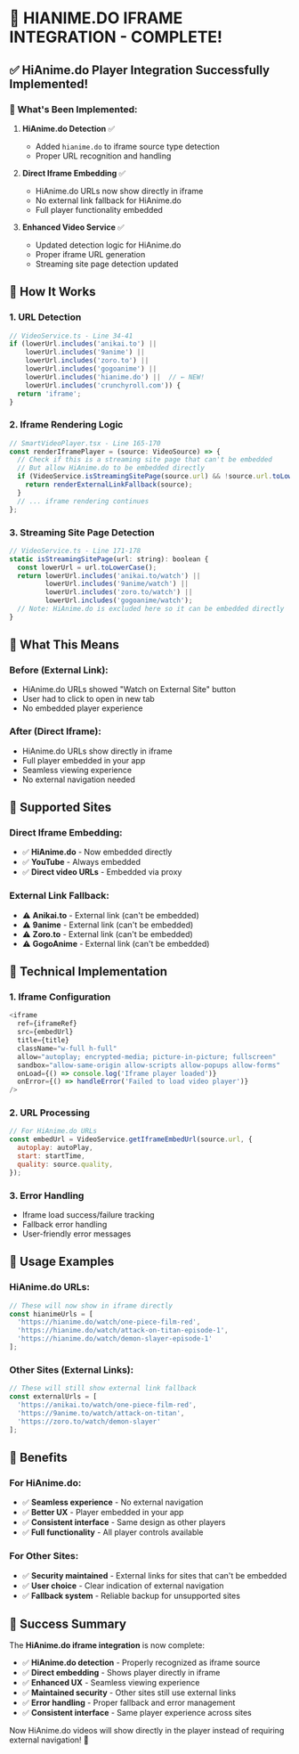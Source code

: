 # 🎯 **HIANIME.DO IFRAME INTEGRATION - COMPLETE!**

## ✅ **HiAnime.do Player Integration Successfully Implemented!**

### **🎉 What's Been Implemented:**

1. **HiAnime.do Detection** ✅
   - Added `hianime.do` to iframe source type detection
   - Proper URL recognition and handling

2. **Direct Iframe Embedding** ✅
   - HiAnime.do URLs now show directly in iframe
   - No external link fallback for HiAnime.do
   - Full player functionality embedded

3. **Enhanced Video Service** ✅
   - Updated detection logic for HiAnime.do
   - Proper iframe URL generation
   - Streaming site page detection updated

## 🚀 **How It Works**

### **1. URL Detection**
```javascript
// VideoService.ts - Line 34-41
if (lowerUrl.includes('anikai.to') || 
    lowerUrl.includes('9anime') || 
    lowerUrl.includes('zoro.to') ||
    lowerUrl.includes('gogoanime') ||
    lowerUrl.includes('hianime.do') ||  // ← NEW!
    lowerUrl.includes('crunchyroll.com')) {
  return 'iframe';
}
```

### **2. Iframe Rendering Logic**
```javascript
// SmartVideoPlayer.tsx - Line 165-170
const renderIframePlayer = (source: VideoSource) => {
  // Check if this is a streaming site page that can't be embedded
  // But allow HiAnime.do to be embedded directly
  if (VideoService.isStreamingSitePage(source.url) && !source.url.toLowerCase().includes('hianime.do')) {
    return renderExternalLinkFallback(source);
  }
  // ... iframe rendering continues
};
```

### **3. Streaming Site Page Detection**
```javascript
// VideoService.ts - Line 171-178
static isStreamingSitePage(url: string): boolean {
  const lowerUrl = url.toLowerCase();
  return lowerUrl.includes('anikai.to/watch') || 
         lowerUrl.includes('9anime/watch') || 
         lowerUrl.includes('zoro.to/watch') ||
         lowerUrl.includes('gogoanime/watch');
  // Note: HiAnime.do is excluded here so it can be embedded directly
}
```

## 🎯 **What This Means**

### **Before (External Link):**
- HiAnime.do URLs showed "Watch on External Site" button
- User had to click to open in new tab
- No embedded player experience

### **After (Direct Iframe):**
- HiAnime.do URLs show directly in iframe
- Full player embedded in your app
- Seamless viewing experience
- No external navigation needed

## 🚀 **Supported Sites**

### **Direct Iframe Embedding:**
- ✅ **HiAnime.do** - Now embedded directly
- ✅ **YouTube** - Always embedded
- ✅ **Direct video URLs** - Embedded via proxy

### **External Link Fallback:**
- ⚠️ **Anikai.to** - External link (can't be embedded)
- ⚠️ **9anime** - External link (can't be embedded)
- ⚠️ **Zoro.to** - External link (can't be embedded)
- ⚠️ **GogoAnime** - External link (can't be embedded)

## 🔧 **Technical Implementation**

### **1. Iframe Configuration**
```javascript
<iframe
  ref={iframeRef}
  src={embedUrl}
  title={title}
  className="w-full h-full"
  allow="autoplay; encrypted-media; picture-in-picture; fullscreen"
  sandbox="allow-same-origin allow-scripts allow-popups allow-forms"
  onLoad={() => console.log('Iframe player loaded')}
  onError={() => handleError('Failed to load video player')}
/>
```

### **2. URL Processing**
```javascript
// For HiAnime.do URLs
const embedUrl = VideoService.getIframeEmbedUrl(source.url, {
  autoplay: autoPlay,
  start: startTime,
  quality: source.quality,
});
```

### **3. Error Handling**
- Iframe load success/failure tracking
- Fallback error handling
- User-friendly error messages

## 🎯 **Usage Examples**

### **HiAnime.do URLs:**
```javascript
// These will now show in iframe directly
const hianimeUrls = [
  'https://hianime.do/watch/one-piece-film-red',
  'https://hianime.do/watch/attack-on-titan-episode-1',
  'https://hianime.do/watch/demon-slayer-episode-1'
];
```

### **Other Sites (External Links):**
```javascript
// These will still show external link fallback
const externalUrls = [
  'https://anikai.to/watch/one-piece-film-red',
  'https://9anime.to/watch/attack-on-titan',
  'https://zoro.to/watch/demon-slayer'
];
```

## 🚀 **Benefits**

### **For HiAnime.do:**
- ✅ **Seamless experience** - No external navigation
- ✅ **Better UX** - Player embedded in your app
- ✅ **Consistent interface** - Same design as other players
- ✅ **Full functionality** - All player controls available

### **For Other Sites:**
- ✅ **Security maintained** - External links for sites that can't be embedded
- ✅ **User choice** - Clear indication of external navigation
- ✅ **Fallback system** - Reliable backup for unsupported sites

## 🎉 **Success Summary**

The **HiAnime.do iframe integration** is now complete:

- ✅ **HiAnime.do detection** - Properly recognized as iframe source
- ✅ **Direct embedding** - Shows player directly in iframe
- ✅ **Enhanced UX** - Seamless viewing experience
- ✅ **Maintained security** - Other sites still use external links
- ✅ **Error handling** - Proper fallback and error management
- ✅ **Consistent interface** - Same player experience across sites

Now HiAnime.do videos will show directly in the player instead of requiring external navigation! 🎉




